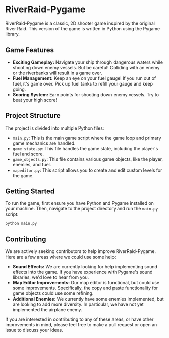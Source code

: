 # RiverRaid-Pygame

RiverRaid-Pygame is a classic, 2D shooter game inspired by the original River Raid. This version of the game is written in Python using the Pygame library.

## Game Features

- **Exciting Gameplay:** Navigate your ship through dangerous waters while shooting down enemy vessels. But be careful! Colliding with an enemy or the riverbanks will result in a game over.
- **Fuel Management:** Keep an eye on your fuel gauge! If you run out of fuel, it's game over. Pick up fuel tanks to refill your gauge and keep going.
- **Scoring System:** Earn points for shooting down enemy vessels. Try to beat your high score!

## Project Structure

The project is divided into multiple Python files:

- `main.py`: This is the main game script where the game loop and primary game mechanics are handled.
- `game_state.py`: This file handles the game state, including the player's fuel and score.
- `game_objects.py`: This file contains various game objects, like the player, enemies, and fuel.
- `mapeditor.py`: This script allows you to create and edit custom levels for the game.

## Getting Started

To run the game, first ensure you have Python and Pygame installed on your machine. Then, navigate to the project directory and run the `main.py` script:

```bash
python main.py
```

## Contributing

We are actively seeking contributors to help improve RiverRaid-Pygame. Here are a few areas where we could use some help:

- **Sound Effects:** We are currently looking for help implementing sound effects into the game. If you have experience with Pygame's sound libraries, we'd love to hear from you.
- **Map Editor Improvements:** Our map editor is functional, but could use some improvements. Specifically, the copy and paste functionality for game objects could use some refining.
- **Additional Enemies:** We currently have some enemies implemented, but are looking to add more diversity. In particular, we have not yet implemented the airplane enemy.

If you are interested in contributing to any of these areas, or have other improvements in mind, please feel free to make a pull request or open an issue to discuss your ideas.
